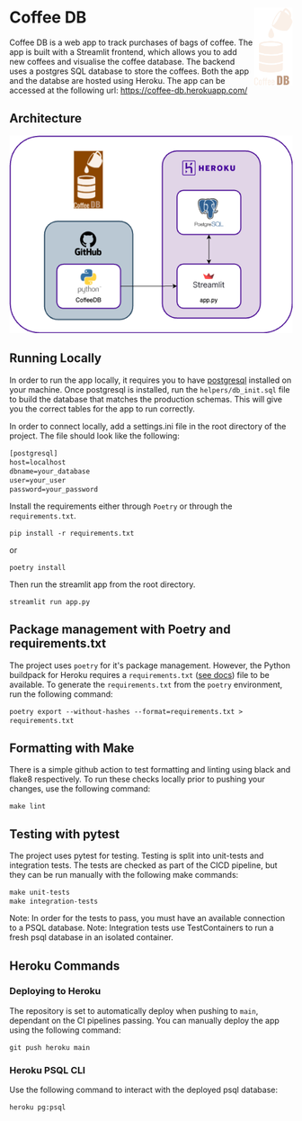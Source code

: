 # Coffee DB <a href="http://coffee-db.herokuapp.com/"><img src="docs/logo.png" align="right" height="138" /></a>

Coffee DB is a web app to track purchases of bags of coffee. The app is built with a Streamlit frontend, which allows you to add new coffees and visualise the coffee database. The backend uses a postgres SQL database to store the coffees. Both the app and the databse are hosted using Heroku. The app can be accessed at the following url: https://coffee-db.herokuapp.com/

## Architecture

![architecture_diagram](docs/architecture_diagram.drawio.png)

## Running Locally

In order to run the app locally, it requires you to have [postgresql](https://www.postgresql.org/) installed on your machine. Once postgresql is installed, run the `helpers/db_init.sql` file to build the database that matches the production schemas. This will give you the correct tables for the app to run correctly.

In order to connect locally, add a settings.ini file in the root directory of the project. The file should look like the following:
```
[postgresql]
host=localhost
dbname=your_database
user=your_user
password=your_password
```

Install the requirements either through `Poetry` or through the `requirements.txt`.

```
pip install -r requirements.txt
```
or
```
poetry install
```

Then run the streamlit app from the root directory.

```
streamlit run app.py
```

## Package management with Poetry and requirements.txt
The project uses `poetry` for it's package management. However, the Python buildpack for Heroku requires a `requirements.txt` ([see docs](https://elements.heroku.com/buildpacks/heroku/heroku-buildpack-python)) file to be available. To generate the `requirements.txt` from the `poetry` environment, run the following command:
```
poetry export --without-hashes --format=requirements.txt > requirements.txt
```

## Formatting with Make
There is a simple github action to test formatting and linting using black and flake8 respectively. To run these checks locally prior to pushing your changes, use the following command:
```
make lint
```

## Testing with pytest
The project uses pytest for testing. Testing is split into unit-tests and integration tests. The tests are checked as part of the CICD pipeline, but they can be run manually with the following make commands:
```
make unit-tests
make integration-tests
```
Note: In order for the tests to pass, you must have an available connection to a PSQL database.
Note: Integration tests use TestContainers to run a fresh psql database in an isolated container. 


## Heroku Commands

### Deploying to Heroku

The repository is set to automatically deploy when pushing to `main`, dependant on the CI pipelines passing. You can manually deploy the app using the following command:
```
git push heroku main
```


### Heroku PSQL CLI

Use the following command to interact with the deployed psql database:

```
heroku pg:psql
```
